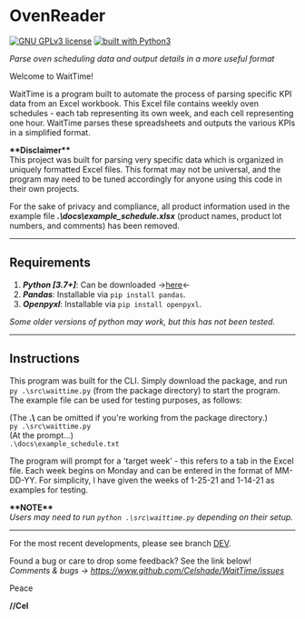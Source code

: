 # OvenReader
[![GNU GPLv3 license](https://img.shields.io/badge/license-GPLv3-blue.svg)](https://github.com/Celshade/OvenReader/blob/master/LICENSE.txt)
[![built with Python3](https://img.shields.io/badge/built%20with-Python3-green.svg)](https://www.python.org/)

_Parse oven scheduling data and output details in a more useful format_

Welcome to WaitTime!

WaitTime is a program built to automate the process of parsing specific KPI
data from an Excel workbook. This Excel file contains weekly oven schedules -
each tab representing its own week, and each cell representing one hour.
WaitTime parses these spreadsheets and outputs the various KPIs in a simplified
format.

**\*\*Disclaimer\*\*** \
This project was built for parsing very specific data which is organized in
uniquely formatted Excel files. This format may not be universal, and the
program may need to be tuned accordingly for anyone using this code in their
own projects.

For the sake of privacy and compliance, all product information used in the
example file **_.\docs\example_schedule.xlsx_** (product names, product lot
numbers, and comments) has been removed.
***

## Requirements
1. _**Python [3.7+]**_: Can be downloaded ->[here](https://www.python.org/)<-
2. _**Pandas**_: Installable via `pip install pandas`.
3. _**Openpyxl**_: Installable via `pip install openpyxl`.

_Some older versions of python may work, but this has not been tested._
***

## Instructions
This program was built for the CLI. Simply download the package, and
run `py .\src\waittime.py` (from the package directory) to start the
program. The example file can be used for testing purposes, as follows:

(The **.\\** can be omitted if you're working from the package directory.) \
`py .\src\waittime.py` \
(At the prompt...) \
`.\docs\example_schedule.txt`

The program will prompt for a 'target week' - this refers to a tab in the
Excel file. Each week begins on Monday and can be entered in the format of
MM-DD-YY. For simplicity, I have given the weeks of 1-25-21 and 1-14-21 as
examples for testing.


**\*\*NOTE\*\*** \
_Users may need to run `python .\src\waittime.py` depending on their setup._
***

For the most recent developments, please see branch [DEV](https://github.com/Celshade/WaitTime/tree/dev).

Found a bug or care to drop some feedback? See the link below! \
_Comments & bugs -> https://www.github.com/Celshade/WaitTime/issues_

Peace

**//Cel**
